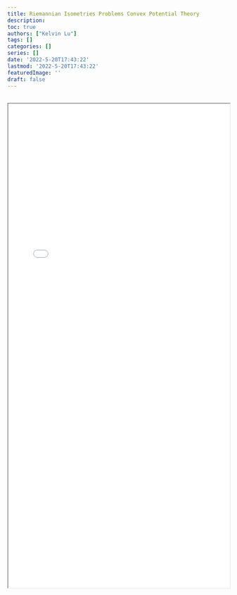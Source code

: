```yaml
---
title: Riemannian Isometries Problems Convex Potential Theory
description:
toc: true
authors: ["Kelvin Lu"]
tags: []
categories: []
series: []
date: '2022-5-20T17:43:22'
lastmod: '2022-5-20T17:43:22'
featuredImage: ''
draft: false
---
```


<br>
<iframe src="/files/RiemannianIsometriesProblemsConvexPotentialTheory.pdf" style="height:1100px;width:100%;" title="Riemannian Isometries Problems Convex Potential Theory">
</iframe>
<br>